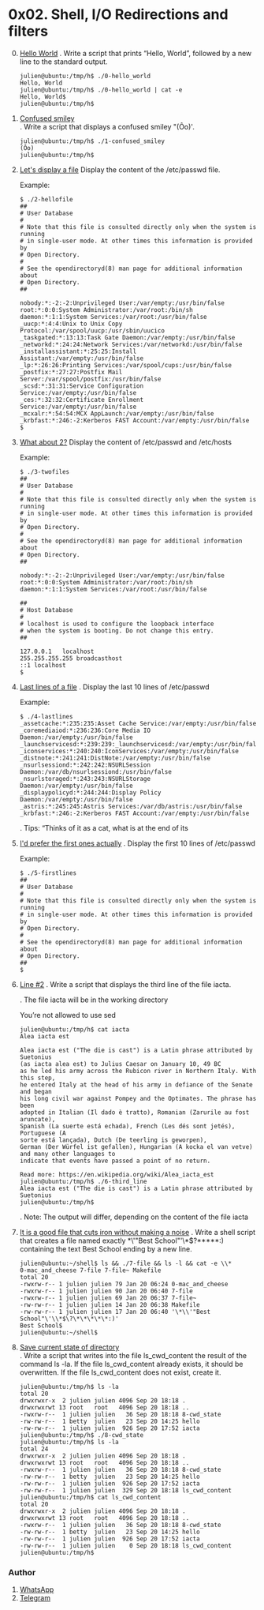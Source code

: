 # 0x02. Shell, I/O Redirections and filters
0. [Hello World](https://github.com/gama1221/alx-system_engineering-devops/blob/main/0x02-shell_redirections/0-hello_world)
	. Write a script that prints “Hello, World”, followed by a new line to the standard output.

	```shell
	julien@ubuntu:/tmp/h$ ./0-hello_world 
	Hello, World
	julien@ubuntu:/tmp/h$ ./0-hello_world | cat -e
	Hello, World$
	julien@ubuntu:/tmp/h$ 
	```
1. [ Confused smiley](https://github.com/gama1221/alx-system_engineering-devops/blob/main/0x02-shell_redirections/1-confused_smiley)	
	. Write a script that displays a confused smiley "(Ôo)'.
	```shell
	julien@ubuntu:/tmp/h$ ./1-confused_smiley 
	(Ôo)
	julien@ubuntu:/tmp/h$ 	
	```
2. [Let's display a file](https://github.com/gama1221/alx-system_engineering-devops/blob/main/0x02-shell_redirections/2-hellofile)
	Display the content of the /etc/passwd file.

	Example:
	```shell
	$ ./2-hellofile
	##
	# User Database
	#
	# Note that this file is consulted directly only when the system is running
	# in single-user mode. At other times this information is provided by
	# Open Directory.
	#
	# See the opendirectoryd(8) man page for additional information about
	# Open Directory.
	##
	```
	```shell
	nobody:*:-2:-2:Unprivileged User:/var/empty:/usr/bin/false
	root:*:0:0:System Administrator:/var/root:/bin/sh
	daemon:*:1:1:System Services:/var/root:/usr/bin/false
	_uucp:*:4:4:Unix to Unix Copy Protocol:/var/spool/uucp:/usr/sbin/uucico
	_taskgated:*:13:13:Task Gate Daemon:/var/empty:/usr/bin/false
	_networkd:*:24:24:Network Services:/var/networkd:/usr/bin/false
	_installassistant:*:25:25:Install Assistant:/var/empty:/usr/bin/false
	_lp:*:26:26:Printing Services:/var/spool/cups:/usr/bin/false
	_postfix:*:27:27:Postfix Mail Server:/var/spool/postfix:/usr/bin/false
	_scsd:*:31:31:Service Configuration Service:/var/empty:/usr/bin/false
	_ces:*:32:32:Certificate Enrollment Service:/var/empty:/usr/bin/false
	_mcxalr:*:54:54:MCX AppLaunch:/var/empty:/usr/bin/false
	_krbfast:*:246:-2:Kerberos FAST Account:/var/empty:/usr/bin/false
	$
	```
3. [What about 2?](https://github.com/gama1221/alx-system_engineering-devops/blob/main/0x02-shell_redirections/3-twofiles)
	Display the content of /etc/passwd and /etc/hosts

	Example:
	```shell
	$ ./3-twofiles
	##
	# User Database
	#
	# Note that this file is consulted directly only when the system is running
	# in single-user mode. At other times this information is provided by
	# Open Directory.
	#
	# See the opendirectoryd(8) man page for additional information about
	# Open Directory.
	##
	```
	```shell
	nobody:*:-2:-2:Unprivileged User:/var/empty:/usr/bin/false
	root:*:0:0:System Administrator:/var/root:/bin/sh
	daemon:*:1:1:System Services:/var/root:/usr/bin/false
	```
	```shell
	##
	# Host Database
	#
	# localhost is used to configure the loopback interface
	# when the system is booting. Do not change this entry.
	##
	```
	```shell
	127.0.0.1   localhost
	255.255.255.255 broadcasthost
	::1 localhost
	$
	```
4. [Last lines of a file](https://github.com/gama1221/alx-system_engineering-devops/blob/main/0x02-shell_redirections/4-lastlines)
	. Display the last 10 lines of /etc/passwd

	Example:

	```shell
	$ ./4-lastlines
	_assetcache:*:235:235:Asset Cache Service:/var/empty:/usr/bin/false
	_coremediaiod:*:236:236:Core Media IO Daemon:/var/empty:/usr/bin/false
	_launchservicesd:*:239:239:_launchservicesd:/var/empty:/usr/bin/false
	_iconservices:*:240:240:IconServices:/var/empty:/usr/bin/false
	_distnote:*:241:241:DistNote:/var/empty:/usr/bin/false
	_nsurlsessiond:*:242:242:NSURLSession Daemon:/var/db/nsurlsessiond:/usr/bin/false
	_nsurlstoraged:*:243:243:NSURLStorage Daemon:/var/empty:/usr/bin/false
	_displaypolicyd:*:244:244:Display Policy Daemon:/var/empty:/usr/bin/false
	_astris:*:245:245:Astris Services:/var/db/astris:/usr/bin/false
	_krbfast:*:246:-2:Kerberos FAST Account:/var/empty:/usr/bin/false
	```
	. Tips: “Thinks of it as a cat, what is at the end of its
5. [ I'd prefer the first ones actually](https://github.com/gama1221/alx-system_engineering-devops/blob/main/0x02-shell_redirections/5-firstlines)
	. Display the first 10 lines of /etc/passwd

	Example:

	```shell
	$ ./5-firstlines
	##
	# User Database
	#
	# Note that this file is consulted directly only when the system is running
	# in single-user mode. At other times this information is provided by
	# Open Directory.
	#
	# See the opendirectoryd(8) man page for additional information about
	# Open Directory.
	##
	$
	```
6. [Line #2](https://github.com/gama1221/alx-system_engineering-devops/blob/main/0x02-shell_redirections/6-third_line)
	. Write a script that displays the third line of the file iacta.

	. The file iacta will be in the working directory

	You’re not allowed to use sed
	```shell
	julien@ubuntu:/tmp/h$ cat iacta 
	Alea iacta est

	Alea iacta est ("The die is cast") is a Latin phrase attributed by Suetonius
	(as iacta alea est) to Julius Caesar on January 10, 49 BC
	as he led his army across the Rubicon river in Northern Italy. With this step,
	he entered Italy at the head of his army in defiance of the Senate and began
	his long civil war against Pompey and the Optimates. The phrase has been
	adopted in Italian (Il dado è tratto), Romanian (Zarurile au fost aruncate),
	Spanish (La suerte está echada), French (Les dés sont jetés), Portuguese (A
	sorte está lançada), Dutch (De teerling is geworpen),
	German (Der Würfel ist gefallen), Hungarian (A kocka el van vetve) and many other languages to
	indicate that events have passed a point of no return.

	Read more: https://en.wikipedia.org/wiki/Alea_iacta_est
	julien@ubuntu:/tmp/h$ ./6-third_line 
	Alea iacta est ("The die is cast") is a Latin phrase attributed by Suetonius
	julien@ubuntu:/tmp/h$ 
	```
	. Note: The output will differ, depending on the content of the file iacta
7. [It is a good file that cuts iron without making a noise](https://github.com/gama1221/alx-system_engineering-devops/blob/main/0x02-shell_redirections/7-file)
	. Write a shell script that creates a file named exactly \*\\'"Best School"\'\\*$\?\*\*\*\*\*:) containing the text Best School ending by a new line.
	```shell
	julien@ubuntu:~/shell$ ls && ./7-file && ls -l && cat -e \\*
	0-mac_and_cheese 7-file 7-file~ Makefile
	total 20
	-rwxrw-r-- 1 julien julien 79 Jan 20 06:24 0-mac_and_cheese
	-rwxrw-r-- 1 julien julien 90 Jan 20 06:40 7-file
	-rwxrw-r-- 1 julien julien 69 Jan 20 06:37 7-file~
	-rw-rw-r-- 1 julien julien 14 Jan 20 06:38 Makefile
	-rw-rw-r-- 1 julien julien 17 Jan 20 06:40 '\*\\'"Best School"\'\\*$\?\*\*\*\*\*:)'
	Best School$
	julien@ubuntu:~/shell$
	```
8. [Save current state of directory](https://github.com/gama1221/alx-system_engineering-devops/blob/main/0x02-shell_redirections/8-cwd_state)	
	. Write a script that writes into the file ls_cwd_content the result of the command ls -la. If the file ls_cwd_content already exists, it should be overwritten. If the file ls_cwd_content does not exist, create it.
	```Shell
	julien@ubuntu:/tmp/h$ ls -la
	total 20
	drwxrwxr-x  2 julien julien 4096 Sep 20 18:18 .
	drwxrwxrwt 13 root   root   4096 Sep 20 18:18 ..
	-rwxrw-r--  1 julien julien   36 Sep 20 18:18 8-cwd_state
	-rw-rw-r--  1 betty  julien   23 Sep 20 14:25 hello
	-rw-rw-r--  1 julien julien  926 Sep 20 17:52 iacta
	julien@ubuntu:/tmp/h$ ./8-cwd_state 
	julien@ubuntu:/tmp/h$ ls -la
	total 24
	drwxrwxr-x  2 julien julien 4096 Sep 20 18:18 .
	drwxrwxrwt 13 root   root   4096 Sep 20 18:18 ..
	-rwxrw-r--  1 julien julien   36 Sep 20 18:18 8-cwd_state
	-rw-rw-r--  1 betty  julien   23 Sep 20 14:25 hello
	-rw-rw-r--  1 julien julien  926 Sep 20 17:52 iacta
	-rw-rw-r--  1 julien julien  329 Sep 20 18:18 ls_cwd_content
	julien@ubuntu:/tmp/h$ cat ls_cwd_content 
	total 20
	drwxrwxr-x  2 julien julien 4096 Sep 20 18:18 .
	drwxrwxrwt 13 root   root   4096 Sep 20 18:18 ..
	-rwxrw-r--  1 julien julien   36 Sep 20 18:18 8-cwd_state
	-rw-rw-r--  1 betty  julien   23 Sep 20 14:25 hello
	-rw-rw-r--  1 julien julien  926 Sep 20 17:52 iacta
	-rw-rw-r--  1 julien julien    0 Sep 20 18:18 ls_cwd_content
	julien@ubuntu:/tmp/h$ 
	```
### Author
1. [WhatsApp](https://wa.me/+251991732949)
2. [Telegram](https://t.me/gama2112)